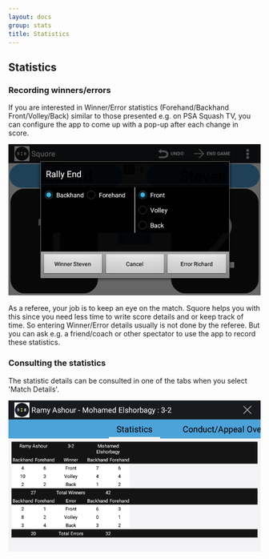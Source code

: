 ```yaml
---
layout: docs
group: stats
title: Statistics
---
```

## Statistics

### Recording winners/errors

If you are interested in Winner/Error statistics (Forehand/Backhand Front/Volley/Back) similar to those presented e.g. on PSA Squash TV, you can configure
the app to come up with a pop-up after each change in score.

![Squore winner/errors"](../img/sb.winners.errors.01.dialog.png)

As a referee, your job is to keep an eye on the match.
Squore helps you with this since you need less time to write score details and or keep track of time.
So entering Winner/Error details usually is not done by the referee.
But you can ask e.g. a friend/coach or other spectator to use the app to record these statistics.

### Consulting the statistics

The statistic details can be consulted in one of the tabs when you select 'Match Details'.

![Squore winner/errors"](../img/sb.winners.errors.02.summary.png)

